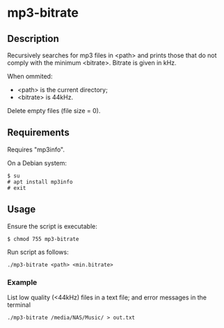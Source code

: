 # mp3-bitrate

## Description
Recursively searches for mp3 files in \<path\> and prints those that do not comply with the minimum \<bitrate\>.  Bitrate is given in kHz.

When ommited:
- \<path\> is the current directory;
- \<bitrate\> is 44kHz.

Delete empty files (file size = 0).

## Requirements
Requires "mp3info".

On a Debian system:
```
$ su
# apt install mp3info
# exit
```

## Usage
Ensure the script is executable:
```
$ chmod 755 mp3-bitrate
```

Run script as follows:
```
./mp3-bitrate <path> <min.bitrate>
```

### Example

List low quality (\<44kHz) files in a text file; and error messages in the terminal
```
./mp3-bitrate /media/NAS/Music/ > out.txt
```
